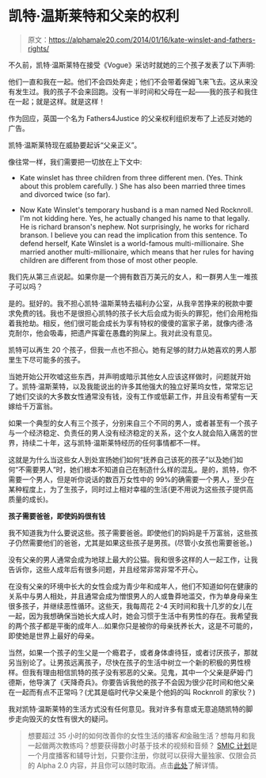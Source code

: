# 凯特·温斯莱特和父亲的权利

> 原文：<https://alphamale20.com/2014/01/16/kate-winslet-and-fathers-rights/>

不久前，凯特·温斯莱特在接受《Vogue》采访时就她的三个孩子发表了以下声明:

他们一直和我在一起。他们不会四处奔走；他们不会带着保姆飞来飞去。这从来没有发生过。我的孩子不会来回跑。没有一半时间和父母在一起——我的孩子和我住在一起；就是这样。就是这样！

作为回应，英国一个名为 Fathers4Justice 的父亲权利组织发布了上述反对她的广告。

凯特·温斯莱特现在威胁要起诉“父亲正义”。

像往常一样，我们需要把一切放在上下文中:

*   Kate winslet has three children from three different men. (Yes. Think about this problem carefully. ) She has also been married three times and divorced twice (so far).

*   Now Kate Winslet's temporary husband is a man named Ned Rocknroll. I'm not kidding here. Yes, he actually changed his name to that legally. He is richard branson's nephew. Not surprisingly, he works for richard branson. I believe you can read the implication from this sentence. To defend herself, Kate Winslet is a world-famous multi-millionaire. She married another multi-millionaire, which means that her rules for having children are different from those of most other people.

我们先从第三点说起。如果你是一个拥有数百万美元的女人，和一群男人生一堆孩子可以吗？

是的。挺好的。我不担心凯特·温斯莱特去福利办公室，从我辛苦挣来的税款中要求免费的钱。我也不是很担心凯特的孩子长大后会成为街头的罪犯，他们会用枪指着我抢劫。相反，他们很可能会成长为享有特权的傻傻的富家子弟，就像内德·洛克耐尔，他会吸毒，把遗产挥霍在愚蠢的狗屎上。我对此没有意见。

凯特可以再生 20 个孩子，但我一点也不担心。她有足够的财力从她喜欢的男人那里生下尽可能多的孩子。

当她开始公开吹嘘这些东西，并声明或暗示其他女人应该这样做时，问题就开始了。凯特·温斯莱特，以及我能说出的许多其他强大的独立好莱坞女性，常常忘记了她们交谈的大多数女性通常没有钱，没有工作或低薪工作，并且没有希望有一天嫁给千万富翁。

如果一个典型的女人有三个孩子，分别来自三个不同的男人，或者甚至有一个孩子与一个经济稳定、负责任的男人没有经济稳定的关系，这个女人就会陷入痛苦的世界，持续二十年，这与凯特·温斯莱特经历的任何事情都不一样。

这就是为什么当这些女人到处宣扬她们如何“抚养自己该死的孩子”以及她们如何“不需要男人”时，她们根本不知道自己在制造什么样的混乱。是的，凯特，你不需要一个男人，但是听你说话的数百万女性中的 99%的确需要一个男人，至少在某种程度上，为了生孩子，同时过上相对幸福的生活(更不用说为这些孩子提供高质量的成长)。

**孩子需要爸爸，即使妈妈很有钱**

我不知道我为什么要说这些。孩子需要爸爸。即使他们的妈妈是千万富翁，这些孩子仍然需要他们的爸爸，尤其是如果这些孩子是男孩。(尽管小女孩也需要爸爸。)

没有父亲的男人通常会成为地球上最大的公猫。我和很多这样的人一起工作，让我告诉你，这些人成年后有很多问题，并且经常非常非常不开心。

在没有父亲的环境中长大的女性会成为青少年和成年人，他们不知道如何在健康的关系中与男人相处，并且通常会成为憎恨男人的人或鲁莽地滥交，作为单身母亲生很多孩子，并继续恶性循环。这些天，我每周花 2-4 天时间和我十几岁的女儿在一起，因为我想确保当她长大成人时，她会习惯于生活中有男性的存在。我希望我的两个孩子都是平衡的成年人...如果你只是被你的母亲抚养长大，这是不可能的，即使她是世界上最好的母亲。

当然，如果一个孩子的生父是一个瘾君子，或者身体虐待狂，或者讨厌孩子，那就另当别论了。让男孩远离孩子，尽快在孩子的生活中树立一个新的积极的男性榜样。但我有理由相信凯特的孩子没有邪恶的父亲。见鬼，其中一个父亲是萨姆·门德斯，他导演了《天降奇兵》。你要告诉我他的孩子不会因为很少花时间和他父亲在一起而有点不正常吗？(尤其是临时代孕父亲是个他妈的叫 Rocknroll 的家伙？)

我对凯特·温斯莱特的生活方式没有任何意见。我对许多有意或无意追随凯特的脚步走向毁灭的女性有很大的疑问。

> 想要超过 35 小时的如何改善你的女性生活的播客*和*金融生活？想每月和我一起做两次教练吗？想要获得数小时基于技术的视频和音频？ [SMIC 计划](https://alphamale20.kartra.com/page/vIL17)是一个月度播客和辅导计划，只要你注册，你就可以获得大量独家、仅限会员的 Alpha 2.0 内容，并且你可以随时取消。点击[此处](https://alphamale20.kartra.com/page/vIL17)了解详情。
> 
> 